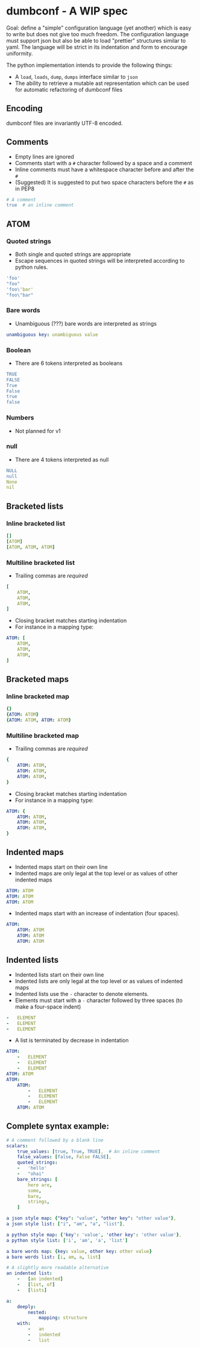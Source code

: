 # dumbconf - A WIP spec

Goal: define a "simple" configuration language (yet another) which is easy to
write but does not give too much freedom.  The configuration language must
support json but also be able to load "prettier" structures similar to yaml.
The language will be strict in its indentation and form to encourage
uniformity.

The python implementation intends to provide the following things:
- A `load`, `loads`, `dump`, `dumps` interface similar to `json`
- The ability to retrieve a mutable ast representation which can be used for
  automatic refactoring of dumbconf files

## Encoding

dumbconf files are invariantly UTF-8 encoded.

## Comments
- Empty lines are ignored
- Comments start with a `#` character followed by a space and a comment
- Inline comments must have a whitespace character before and after the `#`
- (Suggested) It is suggested to put two space characters before the `#` as in
  PEP8
```yaml
# A comment
true  # an inline comment
```

## ATOM

### Quoted strings
- Both single and quoted strings are appropriate
- Escape sequences in quoted strings will be interpreted according to python
  rules.
```yaml
'foo'
"foo"
'foo\'bar'
"foo\"bar"
```

### Bare words
- Unambiguous (???) bare words are interpreted as strings
```yaml
unambiguous key: unambiguous value
```

### Boolean
- There are 6 tokens interpreted as booleans
```yaml
TRUE
FALSE
True
False
true
false
```

### Numbers
- Not planned for v1

### null
- There are 4 tokens interpreted as null
```yaml
NULL
null
None
nil
```


## Bracketed lists

### Inline bracketed list

```yaml
[]
[ATOM]
[ATOM, ATOM, ATOM]
```

### Multiline bracketed list

- Trailing commas are *required*

```yaml
[
    ATOM,
    ATOM,
    ATOM,
]
```


- Closing bracket matches starting indentation
- For instance in a mapping type:
```yaml
ATOM: [
    ATOM,
    ATOM,
    ATOM,
]
```

## Bracketed maps

### Inline bracketed map

```yaml
{}
{ATOM: ATOM}
{ATOM: ATOM, ATOM: ATOM}
```

### Multiline bracketed map

- Trailing commas are *required*

```yaml
{
    ATOM: ATOM,
    ATOM: ATOM,
    ATOM: ATOM,
}
```

- Closing bracket matches starting indentation
- For instance in a mapping type:
```yaml
ATOM: {
    ATOM: ATOM,
    ATOM: ATOM,
    ATOM: ATOM,
}
```

## Indented maps
- Indented maps start on their own line
- Indented maps are only legal at the top level or as values of other indented
  maps
```yaml
ATOM: ATOM
ATOM: ATOM
ATOM: ATOM
```

- Indented maps start with an increase of indentation (four spaces).
```yaml
ATOM:
    ATOM: ATOM
    ATOM: ATOM
    ATOM: ATOM
```

## Indented lists
- Indented lists start on their own line
- Indented lists are only legal at the top level or as values of indented maps
- Indented lists use the `-` character to denote elements.
- Elements must start with a `-` character followed by three spaces (to make
  a four-space indent)
```yaml
-   ELEMENT
-   ELEMENT
-   ELEMENT
```

- A list is terminated by decrease in indentation
```yaml
ATOM:
    -   ELEMENT
    -   ELEMENT
    -   ELEMENT
ATOM: ATOM
ATOM:
    ATOM:
        -   ELEMENT
        -   ELEMENT
        -   ELEMENT
    ATOM: ATOM
```


## Complete syntax example:

```yaml
# A comment followed by a blank line
scalars:
    true_values: [true, True, TRUE],  # An inline comment
    false_values: [false, False FALSE],
    quoted_strings:
    -   'hello'
    -   "ohai"
    bare_strings: [
        here are,
        some,
        bare,
        strings,
    ]

a json style map: {"key": "value", "other key": "other value"},
a json style list: ["i", "am", "a", "list"],

a python style map: {'key': 'value', 'other key': 'other value'},
a python style list: ['i', 'am', 'a', 'list']

a bare words map: {key: value, other key: other value}
a bare words list: [i, am, a, list]

# A slightly more readable alternative
an indented list:
    -   [an indented]
    -   [list, of]
    -   [lists]

a:
    deeply:
        nested:
            mapping: structure
    with:
        -   an
        -   indented
        -   list
```
